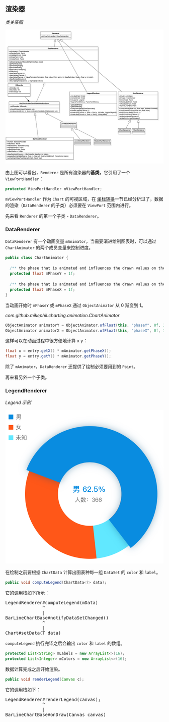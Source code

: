 渲染器
---

*类关系图*

![](images/renderer.png)

由上图可以看出，`Renderer` 是所有渲染器的**基类**，它引用了一个 `ViewPortHandler`：

```java
protected ViewPortHandler mViewPortHandler;
```

`mViewPortHandler` 作为 `Chart` 的可视区域，在 [坐标转换](coordinate-transformations.md)一节已经分析过了，数据的渲染（`DataRenderer` 的子类）必须要在 `ViewPort` 范围内进行。

先来看 `Renderer` 的第一个子类 - `DataRenderer`。

### DataRenderer

`DataRenderer` 有一个动画变量 `mAnimator`，当需要渐进绘制图表时，可以通过 `ChartAnimator` 的两个成员变量来控制进度。

```java
public class ChartAnimator {

  /** the phase that is animated and influences the drawn values on the y-axis */
  protected float mPhaseY = 1f;

  /** the phase that is animated and influences the drawn values on the x-axis */
  protected float mPhaseX = 1f;
}
```

当动画开始时 `mPhaseY` 或 `mPhaseX` 通过 `ObjectAnimator` 从 0 渐变到 1。

*com.github.mikephil.charting.animation.ChartAnimator*
```java
ObjectAnimator animatorY = ObjectAnimator.ofFloat(this, "phaseY", 0f, 1f);
ObjectAnimator animatorX = ObjectAnimator.ofFloat(this, "phaseX", 0f, 1f);
```

这样可以在动画过程中很方便地计算 x y：

```java
float x = entry.getX() * mAnimator.getPhaseX();
float y = entry.getY() * mAnimator.getPhaseY();
```

除了 `mAnimator`，`DataRenderer` 还提供了绘制必须要用到的 `Paint`。

再来看另外一个子类。

### LegendRenderer

*Legend 示例*

![](images/legendsample.png)

在绘制之前要根据 `ChartData` 计算出图表种每一组 `DataSet` 的 `color` 和 `label`。

```java
public void computeLegend(ChartData<?> data);
```

它的调用栈如下所示：

<pre>
LegendRenderer#computeLegend(mData)
              ^
              |
BarLineChartBase#notifyDataSetChanged()
              ^
              |
Chart#setData(T data)
</pre>

`computeLegend` 执行完毕之后会输出 `color` 和 `label` 的数组。

```java
protected List<String> mLabels = new ArrayList<>(16);
protected List<Integer> mColors = new ArrayList<>(16);
```

数据计算完成之后开始渲染。

```java
public void renderLegend(Canvas c);
```

它的调用栈如下：

<pre>
LegendRenderer#renderLegend(canvas);
              ^
              |
BarLineChartBase#onDraw(Canvas canvas)
</pre>
